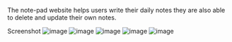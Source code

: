 The note-pad website helps users write their daily notes 
they are also able to delete and update their own notes.

Screenshot
![image](https://github.com/praveen-all/note-pad/assets/110656664/510cd2da-119d-4512-bdb0-780e741fe642)
![image](https://github.com/praveen-all/note-pad/assets/110656664/0a103092-25e4-4d41-bdec-d83040ee6b51)
![image](https://github.com/praveen-all/note-pad/assets/110656664/55015947-5452-470c-b72c-52434e32a3a6)
![image](https://github.com/praveen-all/note-pad/assets/110656664/41d51ed1-3597-4e68-83c8-3d2ab91e048d)
![image](https://github.com/praveen-all/note-pad/assets/110656664/f68288f9-3ba9-4272-97ae-453ef98a8364)





